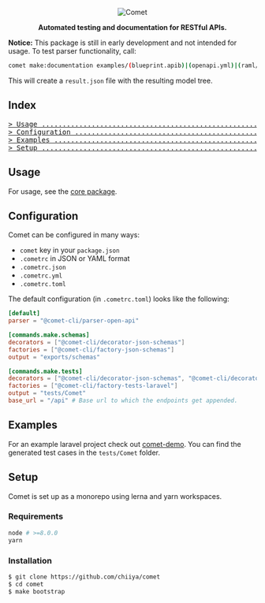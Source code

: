 <p align="center"><img src="https://i.postimg.cc/1RYn00Tg/comet-logo.png" alt="Comet"></p>
<p align="center"><strong>Automated testing and documentation for RESTful APIs.</strong></p>

**Notice:** This package is still in early development and not intended for usage.
To test parser functionality, call:
```bash
comet make:documentation examples/(blueprint.apib)|(openapi.yml)|(raml/api.raml)
```
This will create a `result.json` file with the resulting model tree.

## Index
<pre>
<a href="#usage"
>> Usage .....................................................................</a>
<a href="#configuration"
>> Configuration .............................................................</a>
<a href="#examples"
>> Examples ..................................................................</a>
<a href="#setup"
>> Setup .....................................................................</a>
</pre>

## Usage
For usage, see the [core package](https://github.com/chiiya/comet/tree/master/packages/core).

## Configuration
Comet can be configured in many ways:
- `comet` key in your `package.json`
- `.cometrc` in JSON or YAML format
- `.cometrc.json`
- `.cometrc.yml`
- `.cometrc.toml`

The default configuration (in `.cometrc.toml`) looks like the following:

```toml
[default]
parser = "@comet-cli/parser-open-api"

[commands.make.schemas]
decorators = ["@comet-cli/decorator-json-schemas"]
factories = ["@comet-cli/factory-json-schemas"]
output = "exports/schemas"

[commands.make.tests]
decorators = ["@comet-cli/decorator-json-schemas", "@comet-cli/decorator-tests"]
factories = ["@comet-cli/factory-tests-laravel"]
output = "tests/Comet"
base_url = "/api" # Base url to which the endpoints get appended.
```

## Examples
For an example laravel project check out [comet-demo](https://github.com/chiiya/comet-demo). You can find the generated
test cases in the `tests/Comet` folder.

## Setup
Comet is set up as a monorepo using lerna and yarn workspaces.

### Requirements
```bash
node # >=8.0.0
yarn
```

### Installation
```bash
$ git clone https://github.com/chiiya/comet
$ cd comet
$ make bootstrap
```
